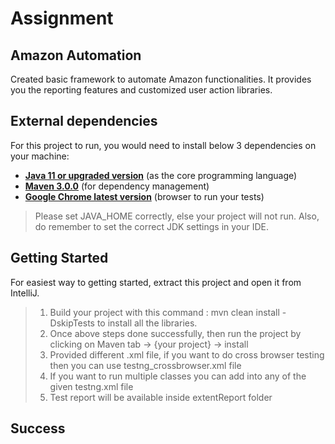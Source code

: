 # Assignment

## Amazon Automation

Created basic framework to automate Amazon functionalities. It provides you the reporting features and customized user action libraries.

## External dependencies

For this project to run, you would need to install below 3 dependencies on your machine:

- **[Java 11 or upgraded version](https://openjdk.java.net/projects/jdk/11/)** (as the core programming language)
- **[Maven 3.0.0](https://maven.apache.org/download.cgi)** (for dependency management)
- **[Google Chrome latest version](https://www.google.com/chrome/?brand=CHBD&gclid=Cj0KCQjwr-SSBhC9ARIsANhzu15P0PA-n9Zp4NpxKaOHVGtBD1TZQH0HlQQE6hUfsOFAU1nf-Rzdlf4aAoTJEALw_wcB&gclsrc=aw.ds)** (browser to run your tests)

> Please set JAVA_HOME correctly, else your project
> will not run. Also, do remember to set the correct JDK settings in your IDE.

## Getting Started

For easiest way to getting started, extract this project and open it from IntelliJ.
> 1. Build your project with this command : mvn clean install -DskipTests to install all the libraries. 
> 2. Once above steps done successfully, then run the project by clicking on Maven tab -> {your project} -> install
> 3. Provided different .xml file, if you want to do cross browser testing then you can use testng_crossbrowser.xml file
> 4. If you want to run multiple classes you can add into any of the given testng.xml file
> 5. Test report will be available inside extentReport folder

## Success

